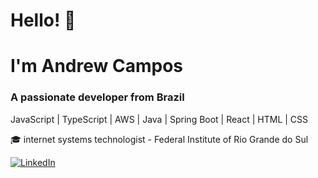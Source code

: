 # Hello! 👋

<h1>I'm Andrew Campos</h1>
<h3>A passionate developer from Brazil</h3>

<p> JavaScript | TypeScript | AWS | Java | Spring Boot | React | HTML | CSS </p>

🎓 internet systems technologist - Federal Institute of Rio Grande do Sul

[![LinkedIn](https://img.shields.io/badge/LinkedIn-%230077B5.svg?logo=linkedin&logoColor=white)](https://linkedin.com/in/andrew-campos-266bb420a) 
